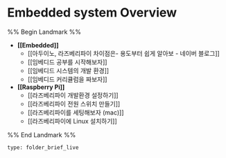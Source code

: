 # Embedded system Overview

%% Begin Landmark %%
- **[[Embedded]]**
	- [[아두이노, 라즈베리파이 차이점은- 용도부터 쉽게 알아보 - 네이버 블로그]]
	- [[임베디드 공부를 시작해보자]]
	- [[임베디드 시스템의 개발 환경]]
	- [[임베디드 커리큘럼을 짜보자]]
- **[[Raspberry Pi]]**
	- [[라즈베리파이 개발환경 설정하기]]
	- [[라즈베리파이 전원 스위치 만들기]]
	- [[라즈베리파이를 세팅해보자 (mac)]]
	- [[라즈베리파이에 Linux 설치하기]]

%% End Landmark %%


```ccard
type: folder_brief_live
```

